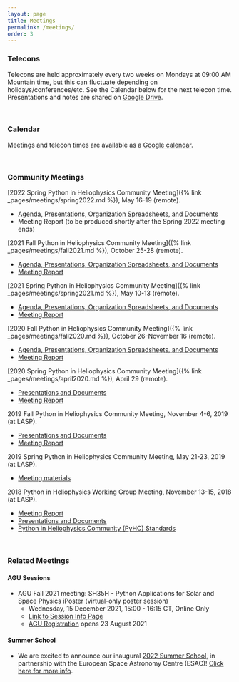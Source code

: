 ```yaml
---
layout: page
title: Meetings
permalink: /meetings/
order: 3
---
```

### Telecons

Telecons are held approximately every two weeks on Mondays at 09:00 AM Mountain time, but this can fluctuate depending on holidays/conferences/etc. See the Calendar below for the next telecon time. Presentations and notes are shared on [Google Drive](https://drive.google.com/drive/u/0/folders/1AhFUli3SGW9DHvIh81tFxPMgLtYSPXDm).

<br>

### Calendar

Meetings and telecon times are available as a [Google calendar](https://calendar.google.com/calendar?cid=NG42Z3YyaWZncDZyZ25rOGF1N2pzZjF1azBAZ3JvdXAuY2FsZW5kYXIuZ29vZ2xlLmNvbQ).

<br>

### Community Meetings

[2022 Spring Python in Heliophysics Community Meeting]({% link
_pages/meetings/spring2022.md %}), May 16-19 (remote).
* [Agenda, Presentations, Organization Spreadsheets, and Documents](https://drive.google.com/drive/folders/1CCI5OSGNFcJwzpzgxaQMo8_s_oRN9j1o?usp=sharing)
* Meeting Report (to be produced shortly after the Spring 2022 meeting ends)

[2021 Fall Python in Heliophysics Community Meeting]({% link
_pages/meetings/fall2021.md %}), October 25-28 (remote).
* [Agenda, Presentations, Organization Spreadsheets, and Documents](https://drive.google.com/drive/folders/1R81Q0gH09IV41sU9HUZGQWDwJ2YXa78Q?usp=sharing)
* [Meeting Report](https://docs.google.com/document/d/1wS0LQSaq7GWGJJkmcUzBAZHdEUADQahwazSvkR37QGI/edit?usp=sharing)

[2021 Spring Python in Heliophysics Community Meeting]({% link
_pages/meetings/spring2021.md %}), May 10-13 (remote).
* [Agenda, Presentations, Organization Spreadsheets, and Documents](https://drive.google.com/drive/u/0/folders/1HcIQRnVmEXiTgNVx7cVL5mMySxVbUFYc)
* [Meeting Report](https://docs.google.com/document/d/1G6Gr569NQ_j5FrW3fQkN-QtKazNznsDfHg39SOvnqSc/edit?usp=sharing)

[2020 Fall Python in Heliophysics Community Meeting]({% link
_pages/meetings/fall2020.md %}), October 26-November 16 (remote).
* [Agenda, Presentations, Organization Spreadsheets, and Documents](https://drive.google.com/drive/u/0/folders/1T3CGRwXAst8jd7I6xFiKxyCgluGGpg0A)
* [Meeting Report](https://docs.google.com/document/d/1roGSs_DKtXP5uLyPEHZrtA6taHW9zcMp0L54JKpg1p0/edit#heading=h.mpebd2k6hb5s)

[2020 Spring Python in Heliophysics Community Meeting]({% link
_pages/meetings/april2020.md %}), April 29 (remote).
* [Presentations and Documents](https://drive.google.com/drive/u/0/folders/1vONfB6hf0y-VVOPj1748R3U9agFyq0iV)
* [Meeting Report](https://docs.google.com/document/d/1FqR3u4nP4HtH6baIYyzehMeDDo6Qp5ivKtduPmHETFY/edit)

2019 Fall Python in Heliophysics Community Meeting, November 4-6, 2019 (at LASP).
* [Presentations and Documents](https://drive.google.com/drive/u/0/folders/1lSM0DwLuKli1Rv9eKYe0vBVB_V8_9wKB)
* [Meeting Report](https://docs.google.com/document/d/187QNQuN_OWmM9jS9lZGjSQpUIIiCaCDtBHiw4DAqSmY/edit#heading=h.wk29adekc64s)

2019 Spring Python in Heliophysics Community Meeting, May 21-23, 2019 (at LASP).
* [Meeting materials](https://drive.google.com/drive/u/0/folders/171Ba3Mq3MIaEXoc9X91gZhaXHVjoJde2)

2018 Python in Heliophysics Working Group Meeting, November 13-15, 2018 (at LASP).
* [Meeting Report](https://docs.google.com/document/d/1ejP0kaibf6DRxjYJNmPrF1t3Nl21r0pC1FuDhu0hPnM/edit?usp=sharing)
* [Presentations and Documents](https://drive.google.com/open?id=1snib9D8PcSaPByMqrAx8_4b05RfsTh58)
* [Python in Heliophysics Community (PyHC) Standards](https://github.com/heliophysicsPy/standards/blob/main/standards.md)

<br>

### Related Meetings


#### AGU Sessions

* AGU Fall 2021 meeting: SH35H - Python Applications for Solar and Space Physics iPoster (virtual-only poster session)
    * Wednesday, 15 December 2021, 15:00 - 16:15 CT, Online Only
    * [Link to Session Info Page](https://agu.confex.com/agu/fm21/meetingapp.cgi/Session/119817)
    * [AGU Registration](https://www.agu.org/Fall-Meeting/Pages/Register-Housing) opens 23 August 2021

#### Summer School

* We are excited to announce our inaugural <a href="{{ site.baseurl }}/summer-school">2022 Summer School</a>, in partnership with the European Space Astronomy Centre (ESAC)! <a href="{{ site.baseurl }}/summer-school">Click here for more info</a>.
